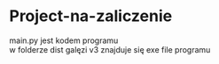 # Project-na-zaliczenie
main.py jest kodem programu <br>
w folderze dist galęzi v3 znajduje się exe file programu
